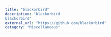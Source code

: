 ```yaml
---
title: "blackorbird"
description: "blackorbird
blackorbird"
external_url: "https://github.com/blackorbird"
category: "Miscellaneous"
---
```

